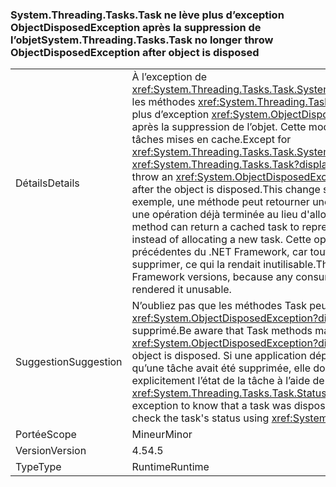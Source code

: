 ### <a name="systemthreadingtaskstask-no-longer-throw-objectdisposedexception-after-object-is-disposed"></a><span data-ttu-id="ea98a-101">System.Threading.Tasks.Task ne lève plus d’exception ObjectDisposedException après la suppression de l’objet</span><span class="sxs-lookup"><span data-stu-id="ea98a-101">System.Threading.Tasks.Task no longer throw ObjectDisposedException after object is disposed</span></span>

|   |   |
|---|---|
|<span data-ttu-id="ea98a-102">Détails</span><span class="sxs-lookup"><span data-stu-id="ea98a-102">Details</span></span>|<span data-ttu-id="ea98a-103">À l’exception de <xref:System.Threading.Tasks.Task.System%23IAsyncResult%23AsyncWaitHandle>, les méthodes <xref:System.Threading.Tasks.Task?displayProperty=name> ne lèvent plus d’exception <xref:System.ObjectDisposedException?displayProperty=name> après la suppression de l’objet. Cette modification prend en charge l’utilisation des tâches mises en cache.</span><span class="sxs-lookup"><span data-stu-id="ea98a-103">Except for <xref:System.Threading.Tasks.Task.System%23IAsyncResult%23AsyncWaitHandle>, <xref:System.Threading.Tasks.Task?displayProperty=name> methods no longer throw an <xref:System.ObjectDisposedException?displayProperty=name> exception after the object is disposed.This change supports the use of cached tasks.</span></span> <span data-ttu-id="ea98a-104">Par exemple, une méthode peut retourner une tâche mise en cache pour représenter une opération déjà terminée au lieu d'allouer une nouvelle tâche.</span><span class="sxs-lookup"><span data-stu-id="ea98a-104">For example, a method can return a cached task to represent an already completed operation instead of allocating a new task.</span></span> <span data-ttu-id="ea98a-105">Cette opération était impossible dans les versions précédentes du .NET Framework, car tout consommateur de la tâche pouvait la supprimer, ce qui la rendait inutilisable.</span><span class="sxs-lookup"><span data-stu-id="ea98a-105">This was impossible in previous .NET Framework versions, because any consumer of the task could dispose of it, which rendered it unusable.</span></span>|
|<span data-ttu-id="ea98a-106">Suggestion</span><span class="sxs-lookup"><span data-stu-id="ea98a-106">Suggestion</span></span>|<span data-ttu-id="ea98a-107">N’oubliez pas que les méthodes Task peuvent ne plus lever d’exceptions <xref:System.ObjectDisposedException?displayProperty=name> quand l’objet est supprimé.</span><span class="sxs-lookup"><span data-stu-id="ea98a-107">Be aware that Task methods may no longer throw <xref:System.ObjectDisposedException?displayProperty=name> in cases when the object is disposed.</span></span> <span data-ttu-id="ea98a-108">Si une application dépendait de cette exception pour savoir qu’une tâche avait été supprimée, elle doit être mise à jour pour vérifier explicitement l’état de la tâche à l’aide de <xref:System.Threading.Tasks.Task.Status>.</span><span class="sxs-lookup"><span data-stu-id="ea98a-108">If an app was depending on this exception to know that a task was disposed, it should be updated to explicitly check the task's status using <xref:System.Threading.Tasks.Task.Status>.</span></span>|
|<span data-ttu-id="ea98a-109">Portée</span><span class="sxs-lookup"><span data-stu-id="ea98a-109">Scope</span></span>|<span data-ttu-id="ea98a-110">Mineur</span><span class="sxs-lookup"><span data-stu-id="ea98a-110">Minor</span></span>|
|<span data-ttu-id="ea98a-111">Version</span><span class="sxs-lookup"><span data-stu-id="ea98a-111">Version</span></span>|<span data-ttu-id="ea98a-112">4.5</span><span class="sxs-lookup"><span data-stu-id="ea98a-112">4.5</span></span>|
|<span data-ttu-id="ea98a-113">Type</span><span class="sxs-lookup"><span data-stu-id="ea98a-113">Type</span></span>|<span data-ttu-id="ea98a-114">Runtime</span><span class="sxs-lookup"><span data-stu-id="ea98a-114">Runtime</span></span>|

